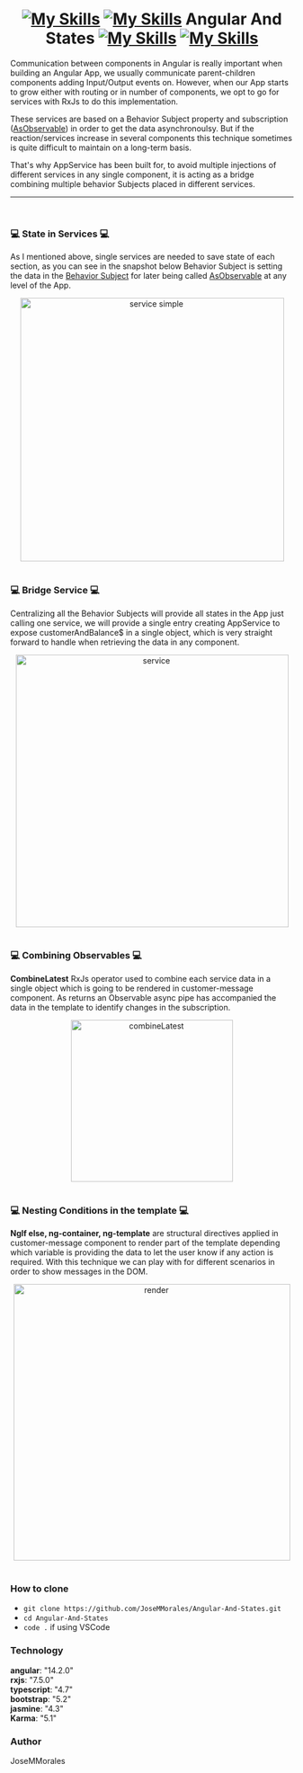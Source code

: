 # <div align="center">[![My Skills](https://skillicons.dev/icons?i=angular)](https://github.com/JoseMMorales/Angular-And-States) [![My Skills](https://skillicons.dev/icons?i=ts)](https://github.com/JoseMMorales/Angular-And-States) Angular And States [![My Skills](https://skillicons.dev/icons?i=rxjs)](https://github.com/JoseMMorales/Angular-And-States) [![My Skills](https://skillicons.dev/icons?i=bootstrap)](https://github.com/JoseMMorales/Angular-And-States)</div>

Communication between components in Angular is really important when building an Angular App, we usually communicate parent-children components adding Input/Output events on. However, when our App starts to grow either with routing or in number of components, we opt to go for services with RxJs to do this implementation.

These services are based on a Behavior Subject property and subscription ([AsObservable](https://rxjs.dev/api/index/class/Subject)) in order to get the data asynchronoulsy. But if the reaction/services increase in several components this technique sometimes is quite difficult to maintain on a long-term basis.

That's why AppService has been built for, to avoid multiple injections of different services in any single component, it is acting as a bridge combining multiple behavior Subjects placed in different services.

---

</br>

### 💻 **State in Services** 💻

As I mentioned above, single services are needed to save state of each section, as you can see in the snapshot below Behavior Subject is setting the data in the [Behavior Subject](https://www.learnrxjs.io/learn-rxjs/subjects/behaviorsubject) for later being called [AsObservable](https://rxjs.dev/api/index/class/Subject) at any level of the App.

<div align="center">
<img width="469" alt="service simple" src="https://user-images.githubusercontent.com/43299285/223772847-41dbd316-b054-4ca3-a18d-07f7f1366b2b.PNG">
</div>

</br>

### 💻 **Bridge Service** 💻

Centralizing all the Behavior Subjects will provide all states in the App just calling one service, we will provide a single entry creating AppService to expose customerAndBalance$ in a single object, which is very straight forward to handle when retrieving the data in any component.

<div align="center">
<img width="485" alt="service" src="https://user-images.githubusercontent.com/43299285/223952462-cd4f95e2-34e3-44b1-9152-3fdb98153db2.PNG">
</div>

</br>

### 💻 **Combining Observables** 💻

**CombineLatest** RxJs operator used to combine each service data in a single object which is going to be rendered in customer-message component. As returns an Observable async pipe has accompanied the data in the template to identify changes in the subscription.

<div align="center">
<img width="288" alt="combineLatest" src="https://user-images.githubusercontent.com/43299285/223765950-deb7b6c2-8237-4530-bcd6-e15b431b94fa.PNG">
</div>

</br>

### 💻 **Nesting Conditions in the template** 💻

**NgIf else, ng-container, ng-template** are structural directives applied in customer-message component to render part of the template depending which variable is providing the data to let the user know if any action is required. With this technique we can play with for different scenarios in order to show messages in the DOM.

<div align="center">
<img width="492" alt="render" src="https://user-images.githubusercontent.com/43299285/223949181-15fdb693-745d-461b-a6ef-71187d786a55.PNG">
</div>

</br>

### **How to clone**

- `git clone https://github.com/JoseMMorales/Angular-And-States.git`
- `cd Angular-And-States`
- `code .` if using VSCode

### **Technology**

<b>angular</b>: "14.2.0"</br>
<b>rxjs</b>: "7.5.0"</br>
<b>typescript</b>: "4.7"</br>
<b>bootstrap</b>: "5.2"</br>
<b>jasmine</b>: "4.3"</br>
<b>Karma</b>: "5.1"</br>

### **Author**

JoseMMorales
